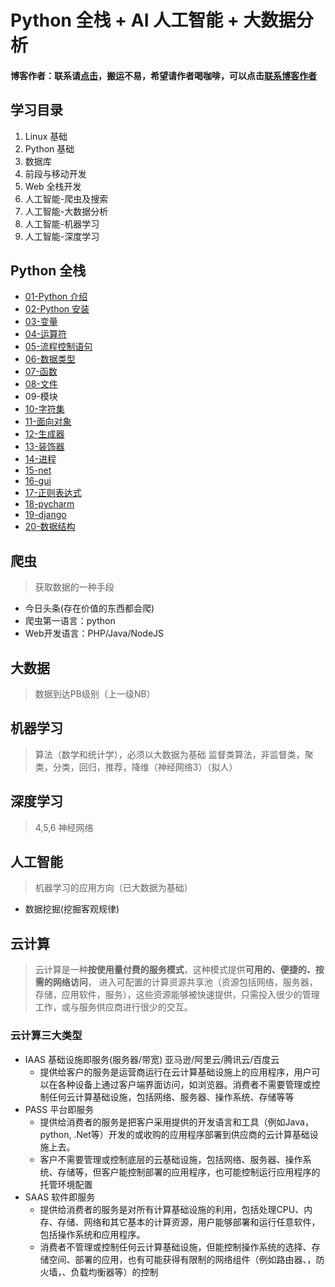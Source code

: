 # Python 全栈 + AI 人工智能 + 大数据分析

#### 博客作者：联系请[点击](https://k8sadmin.info/lian-xi-zuo-zhe)，搬运不易，希望请作者喝咖啡，可以点击[联系博客作者](https://k8sadmin.info/lian-xi-zuo-zhe)

## 学习目录

1. Linux 基础
2. Python 基础
3. 数据库
4. 前段与移动开发
5. Web 全栈开发
6. 人工智能-爬虫及搜索
7. 人工智能-大数据分析
8. 人工智能-机器学习
9. 人工智能-深度学习

## Python 全栈

* [01-Python 介绍](01_introduction_python.md)
* [02-Python 安装](02_setup_python.md)
* [03-变量](03_variables.md)
* [04-运算符](04_operator.md)
* [05-流程控制语句](05_flow_control_statement.md)
* [06-数据类型](06_datatype.md)
* [07-函数](07_function.md)
* [08-文件](08_file/)
* 09-模块
* [10-字符集](10_charset.md)
* [11-面向对象](11_oop.md)
* [12-生成器](12_generator.md)
* [13-装饰器](12_decorator.md)
* [14-进程](https://hezhiqiang8909.gitbook.io/python-ai/reamd)
* [15-net](14_net.md)
* [16-gui](15_gui.md)
* [17-正则表达式](16_regular_expression.md)
* [18-pycharm](17_pycharm.md)
* [19-django](18_django.md)
* [20-数据结构](19_data_structure.md)

## 爬虫

> 获取数据的一种手段

* 今日头条\(存在价值的东西都会爬\)
* 爬虫第一语言：python
* Web开发语言：PHP/Java/NodeJS

## 大数据

> 数据到达PB级别（上一级NB）

## 机器学习

> 算法（数学和统计学），必须以大数据为基础 监督类算法，非监督类，聚类，分类，回归，推荐，降维（神经网络3）（拟人）

## 深度学习

> 4,5,6 神经网络

## 人工智能

> 机器学习的应用方向（已大数据为基础）

* 数据挖掘\(挖掘客观规律\)

## 云计算

> 云计算是一种**按使用量付费的服务模式**，这种模式提供**可用的、便捷的、按需的网络访问**， 进入可配置的计算资源共享池（资源包括网络，服务器，存储，应用软件，服务），这些资源能够被快速提供，只需投入很少的管理工作，或与服务供应商进行很少的交互。

### 云计算三大类型

* IAAS 基础设施即服务\(服务器/带宽\) 亚马逊/阿里云/腾讯云/百度云
  * 提供给客户的服务是运营商运行在云计算基础设施上的应用程序，用户可以在各种设备上通过客户端界面访问，如浏览器。消费者不需要管理或控制任何云计算基础设施，包括网络、服务器、操作系统、存储等等
* PASS 平台即服务
  * 提供给消费者的服务是把客户采用提供的开发语言和工具（例如Java，python, .Net等）开发的或收购的应用程序部署到供应商的云计算基础设施上去。
  * 客户不需要管理或控制底层的云基础设施，包括网络、服务器、操作系统、存储等，但客户能控制部署的应用程序，也可能控制运行应用程序的托管环境配置
* SAAS 软件即服务
  * 提供给消费者的服务是对所有计算基础设施的利用，包括处理CPU、内存、存储、网络和其它基本的计算资源，用户能够部署和运行任意软件，包括操作系统和应用程序。
  * 消费者不管理或控制任何云计算基础设施，但能控制操作系统的选择、存储空间、部署的应用，也有可能获得有限制的网络组件（例如路由器、，防火墙，、负载均衡器等）的控制

